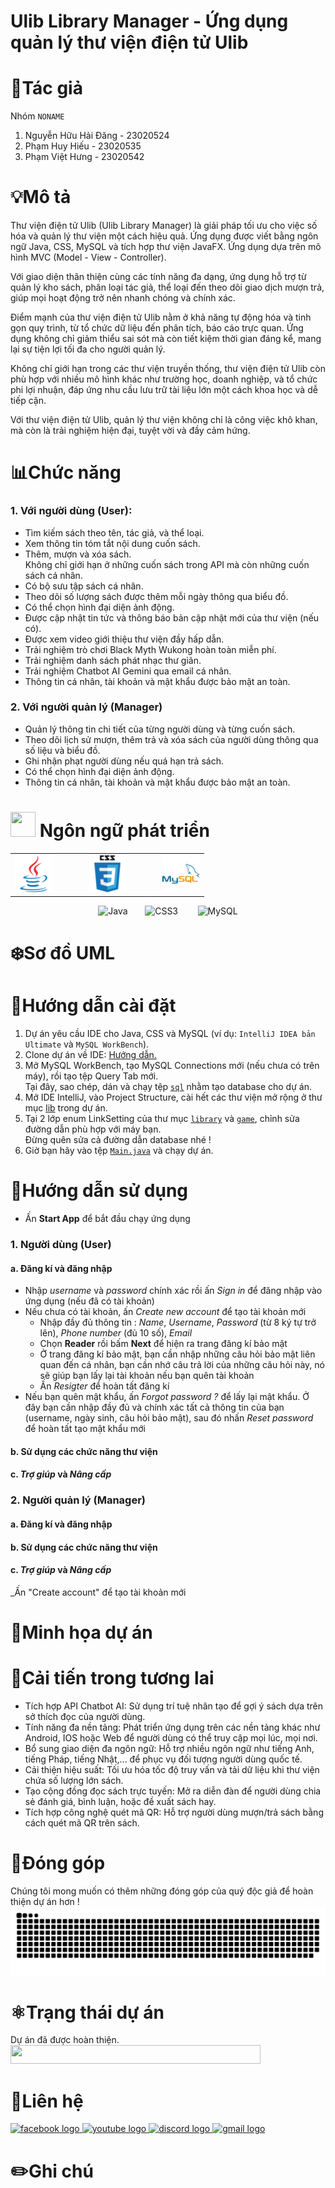 # Ulib Library Manager - Ứng dụng quản lý thư viện điện tử Ulib
# 🐋Tác giả 
Nhóm `NONAME`
1. Nguyễn Hữu Hải Đăng - 23020524
2. Phạm Huy Hiếu - 23020535
3. Phạm Việt Hưng - 23020542
# 💡Mô tả
Thư viện điện tử Ulib (Ulib Library Manager) là giải pháp tối ưu cho việc số hóa và quản lý thư viện một cách hiệu quả. Ứng dụng được viết bằng ngôn ngữ Java, CSS, MySQL và tích hợp thư viện JavaFX. Ứng dụng dựa trên mô hình MVC (Model - View - Controller).

Với giao diện thân thiện cùng các tính năng đa dạng, ứng dụng hỗ trợ từ quản lý kho sách, phân loại tác giả, thể loại đến theo dõi giao dịch mượn trả, giúp mọi hoạt động trở nên nhanh chóng và chính xác. 

Điểm mạnh của thư viện điện tử Ulib nằm ở khả năng tự động hóa và tinh gọn quy trình, từ tổ chức dữ liệu đến phân tích, báo cáo trực quan. Ứng dụng không chỉ giảm thiểu sai sót mà còn tiết kiệm thời gian đáng kể, mang lại sự tiện lợi tối đa cho người quản lý.

Không chỉ giới hạn trong các thư viện truyền thống, thư viện điện tử Ulib còn phù hợp với nhiều mô hình khác như trường học, doanh nghiệp, và tổ chức phi lợi nhuận, đáp ứng nhu cầu lưu trữ tài liệu lớn một cách khoa học và dễ tiếp cận.

Với thư viện điện tử Ulib, quản lý thư viện không chỉ là công việc khô khan, mà còn là trải nghiệm hiện đại, tuyệt vời và đầy cảm hứng.

# 📊Chức năng
### 1. Với người dùng (User):
  - Tìm kiếm sách theo tên, tác giả, và thể loại.
  - Xem thông tin tóm tắt nội dung cuốn sách.
  - Thêm, mượn và xóa sách. <br> Không chỉ giới hạn ở những cuốn sách trong API mà còn những cuốn sách cá nhân.
  - Có bộ sưu tập sách cá nhân.
  - Theo dõi số lượng sách được thêm mỗi ngày thông qua biểu đồ.
  - Có thể chọn hình đại diện ảnh động.
  - Được cập nhật tin tức và thông báo bản cập nhật mới của thư viện (nếu có).
  - Được xem video giới thiệu thư viện đầy hấp dẫn.
  - Trải nghiệm trò chơi Black Myth Wukong hoàn toàn miễn phí.
  - Trải nghiệm danh sách phát nhạc thư giãn. 
  - Trải nghiệm Chatbot AI Gemini qua email cá nhân.
  - Thông tin cá nhân, tài khoản và mật khẩu được bảo mật an toàn. 


### 2. Với người quản lý (Manager)
  - Quản lý thông tin chi tiết của từng người dùng và từng cuốn sách.
  - Theo dõi lịch sử mượn, thêm trả và xóa sách của người dùng thông qua số liệu và biểu đồ.
  - Ghi nhận phạt người dùng nếu quá hạn trả sách.
  - Có thể chọn hình đại diện ảnh động.
  - Thông tin cá nhân, tài khoản và mật khẩu được bảo mật an toàn.
# <img src="https://user-images.githubusercontent.com/74038190/212284087-bbe7e430-757e-4901-90bf-4cd2ce3e1852.gif" height="40" width="40"> Ngôn ngữ phát triển 
<table align="center">
  <tr>
    <!-- Java -->
    <td>
      <a href="https://www.java.com" target="_blank" rel="noreferrer">
        <img src="https://raw.githubusercontent.com/devicons/devicon/master/icons/java/java-original.svg" alt="java" width="60" height="60" />
      </a>
    </td>
    <td width="30"></td>
    <!-- CSS -->
    <td>
      <a href="https://www.w3schools.com/css/" target="_blank" rel="noreferrer">
        <img src="https://raw.githubusercontent.com/devicons/devicon/master/icons/css3/css3-original-wordmark.svg" alt="css3" width="60" height="60" />
      </a>
    </td>
    <td width="30"></td>
    <!-- MySQL -->
    <td>
      <a href="https://www.mysql.com/" target="_blank" rel="noreferrer">
        <img src="https://raw.githubusercontent.com/devicons/devicon/master/icons/mysql/mysql-original-wordmark.svg" alt="mysql" width="60" height="60" />
      </a>
    </td>
  </tr>
</table>


<p align="center">
  <img src="https://img.shields.io/badge/java-%23ED8B00.svg?style=for-the-badge&logo=openjdk&logoColor=white" alt="Java" />
  &nbsp;&nbsp;&nbsp;&nbsp;&nbsp;
  <img src="https://img.shields.io/badge/css3-%231572B6.svg?style=for-the-badge&logo=css3&logoColor=white" alt="CSS3" />
  &nbsp;&nbsp;&nbsp;&nbsp;&nbsp;&nbsp;
  <img src="https://img.shields.io/badge/mysql-4479A1.svg?style=for-the-badge&logo=mysql&logoColor=white" alt="MySQL" />
</p>

# ❄️Sơ đồ UML
# 🚀Hướng dẫn cài đặt
1. Dự án yêu cầu IDE cho Java, CSS và MySQL (ví dụ: `IntelliJ IDEA bản Ultimate` và `MySQL WorkBench`).
2. Clone dự án về IDE: <a href="https://www.youtube.com/watch?v=ILSQeAOK0gs" target="_blank"> Hướng dẫn.</a>
3. Mở MySQL WorkBench, tạo MySQL Connections mới (nếu chưa có trên máy), rồi tạo tệp Query Tab mới. <br> Tại đây, sao chép, dán và chạy tệp [`sql`](https://github.com/danqNg0911/LibraryManagement/blob/main/src/main/SQL/sql) nhằm tạo database cho dự án.
4. Mở IDE IntelliJ, vào Project Structure, cài hết các thư viện mở rộng ở thư mục [lib](https://github.com/danqNg0911/LibraryManagement/tree/main/lib) trong dự án.
5. Tại 2 lớp enum LinkSetting của thư mục [`library`](https://github.com/danqNg0911/LibraryManagement/blob/main/src/main/java/com/example/library/LinkSetting.java) và [`game`](https://github.com/danqNg0911/LibraryManagement/blob/main/src/main/java/com/example/game/LinkSetting.java), chỉnh sửa đường dẫn phù hợp với máy bạn. <br> Đừng quên sửa cả đường dẫn database nhé !
6. Giờ bạn hãy vào tệp [`Main.java`](https://github.com/danqNg0911/LibraryManagement/blob/main/src/main/java/com/example/library/Main.java) và chạy dự án.
# 🔰Hướng dẫn sử dụng
  - Ấn **Start App** để bắt đầu chạy ứng dụng
### 1. Người dùng (User)
####  a. Đăng kí và đăng nhập
  - Nhập *username* và *password* chính xác rồi ấn *Sign in* để đăng nhập vào ứng dụng (nếu đã có tài khoản)
  - Nếu chưa có tài khoản, ấn *Create new account* để tạo tài khoản mới
     + Nhập đầy đủ thông tin : *Name*, *Username*, *Password* (từ 8 ký tự trở lên), *Phone number* (đủ 10 số), *Email*
     + Chọn **Reader** rồi bấm **Next** để hiện ra trang đăng kí bảo mật
     + Ở trang đăng kí bảo mật, bạn cần nhập những câu hỏi bảo mật liên quan đến cá nhân, bạn cần nhớ câu trả lời của những câu hỏi này, nó sẽ giúp bạn lấy lại tài khoản nếu bạn quên tài khoản
     + Ấn *Resigter* để hoàn tất đăng kí
  - Nếu bạn quên mật khẩu, ấn *Forgot password ?* để lấy lại mật khẩu. Ở đây bạn cần nhập đầy đủ và chính xác tất cả thông tin của bạn (username, ngày sinh, câu hỏi bảo mật), sau đó nhấn *Reset password* để hoàn tất tạo mật khẩu mới
####  b. Sử dụng các chức năng thư viện
####  c. *Trợ giúp* và *Nâng cấp*
### 2. Người quản lý (Manager)
####  a. Đăng kí và đăng nhập
####  b. Sử dụng các chức năng thư viện
####  c. *Trợ giúp* và *Nâng cấp*
  _Ấn "Create account" để tạo tài khoản mới
# 🐸Minh họa dự án 

# 🔭Cải tiến trong tương lai
  - Tích hợp API Chatbot AI: Sử dụng trí tuệ nhân tạo để gợi ý sách dựa trên sở thích đọc của người dùng.
  - Tính năng đa nền tảng: Phát triển ứng dụng trên các nền tảng khác như Android, IOS hoặc Web để người dùng có thể truy cập mọi lúc, mọi nơi.
  - Bổ sung giao diện đa ngôn ngữ: Hỗ trợ nhiều ngôn ngữ như tiếng Anh, tiếng Pháp, tiếng Nhật,... để phục vụ đối tượng người dùng quốc tế.
  - Cải thiện hiệu suất: Tối ưu hóa tốc độ truy vấn và tải dữ liệu khi thư viện chứa số lượng lớn sách.
  - Tạo cộng đồng đọc sách trực tuyến: Mở ra diễn đàn để người dùng chia sẻ đánh giá, bình luận, hoặc đề xuất sách hay.
  - Tích hợp công nghệ quét mã QR: Hỗ trợ người dùng mượn/trả sách bằng cách quét mã QR trên sách.
# 🍒Đóng góp
Chúng tôi mong muốn có thêm những đóng góp của quý độc giả để hoàn thiện dự án hơn !
![](https://raw.githubusercontent.com/platane/snk/output/github-contribution-grid-snake-dark.svg)

# ⚛Trạng thái dự án 
Dự án đã được hoàn thiện.
<br> <img src="https://user-images.githubusercontent.com/74038190/212284158-e840e285-664b-44d7-b79b-e264b5e54825.gif" height= "30" width="400">

# 📧Liên hệ

<div align="left">
  <a>
    <a href="https://www.facebook.com/profile.php?id=100021674799789" target="_blank">
    <img src="https://img.shields.io/badge/facebook-%232E87FB.svg?&style=for-the-badge&logo=facebook&logoColor=white" height="35" alt="facebook logo" />
  </a>
    
  <a>
    <a href="https://www.youtube.com/watch?v=rtOvBOTyX00" target="_blank">
    <img src="https://img.shields.io/static/v1?message=Youtube&logo=youtube&label=&color=FF0000&logoColor=white&labelColor=&style=for-the-badge" height="35" alt="youtube logo"  />
  </a>

  <a>
    <a href="https://www.youtube.com/watch?v=bTFGzdEmG-A&list=PLLeRClCOXxzLnfOsKduGsUwbgen0FG46t&index=5" target="_blank">
    <img src="https://img.shields.io/static/v1?message=Discord&logo=discord&label=&color=7289DA&logoColor=white&labelColor=&style=for-the-badge" height="35" alt="discord logo"  />
  </a>

  <a>
    <a href="https://www.youtube.com/watch?v=dQw4w9WgXcQ" target="_blank">
    <img src="https://img.shields.io/static/v1?message=Gmail&logo=gmail&label=&color=D14836&logoColor=white&labelColor=&style=for-the-badge" height="35" alt="gmail logo"  />
  </a>
</div>


# ✏️Ghi chú

